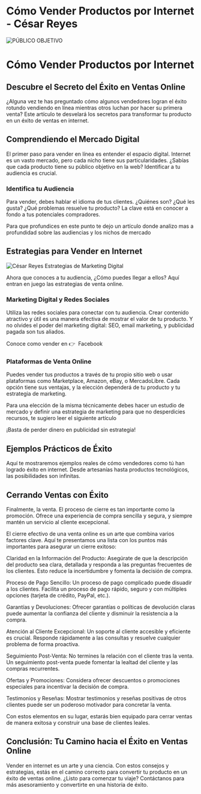 # Cómo Vender Productos por Internet - César Reyes
![PÚBLICO OBJETIVO](https://cesarreyesjaramillo.com/wp-content/uploads/elementor/thumbs/PUBLICO-OBJETIVO-q0wzhvwqz91eadyapoqn6l8qixqw4pxey4ak16ob60.png)
# Cómo Vender Productos por Internet
## Descubre el Secreto del Éxito en Ventas Online
¿Alguna vez te has preguntado cómo algunos vendedores logran el éxito rotundo vendiendo en línea mientras otros luchan por hacer su primera venta? Este artículo te desvelará los secretos para transformar tu producto en un éxito de ventas en internet.
## Comprendiendo el Mercado Digital
El primer paso para vender en línea es entender el espacio digital. Internet es un vasto mercado, pero cada nicho tiene sus particularidades. ¿Sabías que cada producto tiene su público objetivo en la web? Identificar a tu audiencia es crucial.
### Identifica tu Audiencia
Para vender, debes hablar el idioma de tus clientes. ¿Quiénes son? ¿Qué les gusta? ¿Qué problemas resuelve tu producto? La clave está en conocer a fondo a tus potenciales compradores.
Para que profundices en este punto te dejo un artículo donde analizo mas a profundidad sobre las audiencias y los nichos de mercado
## Estrategias para Vender en Internet
![César Reyes Estrategias de Marketing Digital](https://cesarreyesjaramillo.com/wp-content/uploads/elementor/thumbs/Digital-Marketing-Webinar-q7tba26gcc3kz7iiwzdglcye1qxlktbpinqeva5kgw.jpg)
Ahora que conoces a tu audiencia, ¿Cómo puedes llegar a ellos? Aquí entran en juego las estrategias de venta online.
### Marketing Digital y Redes Sociales
Utiliza las redes sociales para conectar con tu audiencia. Crear contenido atractivo y útil es una manera efectiva de mostrar el valor de tu producto. Y no olvides el poder del marketing digital: SEO, email marketing, y publicidad pagada son tus aliados.
Conoce como vender en 👉  Facebook
### Plataformas de Venta Online
Puedes vender tus productos a través de tu propio sitio web o usar plataformas como Marketplace, Amazon, eBay, o MercadoLibre. Cada opción tiene sus ventajas, y la elección dependerá de tu producto y tu estrategia de marketing.
Para una elección de la misma técnicamente debes hacer un estudio de mercado y definir una estrategia de marketing para que no desperdicies recursos, te sugiero leer el siguiente artículo
¡Basta de perder dinero en publicidad sin estrategia!
## Ejemplos Prácticos de Éxito
Aquí te mostraremos ejemplos reales de cómo vendedores como tú han logrado éxito en internet. Desde artesanías hasta productos tecnológicos, las posibilidades son infinitas.
## Cerrando Ventas con Éxito
Finalmente, la venta. El proceso de cierre es tan importante como la promoción. Ofrece una experiencia de compra sencilla y segura, y siempre mantén un servicio al cliente excepcional.
El cierre efectivo de una venta online es un arte que combina varios factores clave. Aquí te presentamos una lista con los puntos más importantes para asegurar un cierre exitoso:
Claridad en la Información del Producto: Asegúrate de que la descripción del producto sea clara, detallada y responda a las preguntas frecuentes de los clientes. Esto reduce la incertidumbre y fomenta la decisión de compra.
Proceso de Pago Sencillo: Un proceso de pago complicado puede disuadir a los clientes. Facilita un proceso de pago rápido, seguro y con múltiples opciones (tarjeta de crédito, PayPal, etc.).
Garantías y Devoluciones: Ofrecer garantías o políticas de devolución claras puede aumentar la confianza del cliente y disminuir la resistencia a la compra.
Atención al Cliente Excepcional: Un soporte al cliente accesible y eficiente es crucial. Responde rápidamente a las consultas y resuelve cualquier problema de forma proactiva.
Seguimiento Post-Venta: No termines la relación con el cliente tras la venta. Un seguimiento post-venta puede fomentar la lealtad del cliente y las compras recurrentes.
Ofertas y Promociones: Considera ofrecer descuentos o promociones especiales para incentivar la decisión de compra.
Testimonios y Reseñas: Mostrar testimonios y reseñas positivas de otros clientes puede ser un poderoso motivador para concretar la venta.
Con estos elementos en su lugar, estarás bien equipado para cerrar ventas de manera exitosa y construir una base de clientes leales.
## Conclusión: Tu Camino hacia el Éxito en Ventas Online
Vender en internet es un arte y una ciencia. Con estos consejos y estrategias, estás en el camino correcto para convertir tu producto en un éxito de ventas online. ¿Listo para comenzar tu viaje? Contáctanos para más asesoramiento y convertirte en una historia de éxito.
